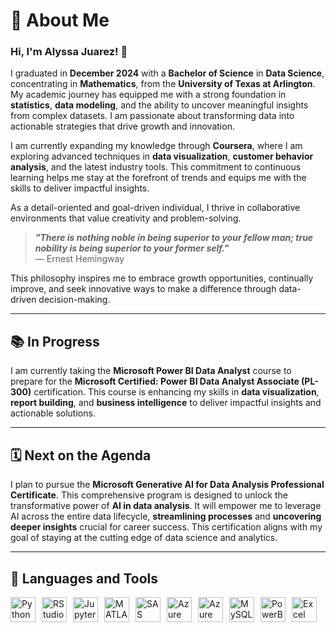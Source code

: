 # 🌱 About Me
### Hi, I'm Alyssa Juarez! 👋

I graduated in **December 2024** with a **Bachelor of Science** in **Data Science**, concentrating in **Mathematics**, from the **University of Texas at Arlington**. My academic journey has equipped me with a strong foundation in **statistics**, **data modeling**, and the ability to uncover meaningful insights from complex datasets. I am passionate about transforming data into actionable strategies that drive growth and innovation.

I am currently expanding my knowledge through **Coursera**, where I am exploring advanced techniques in **data visualization**, **customer behavior analysis**, and the latest industry tools. This commitment to continuous learning helps me stay at the forefront of trends and equips me with the skills to deliver impactful insights.

As a detail-oriented and goal-driven individual, I thrive in collaborative environments that value creativity and problem-solving.

> **_"There is nothing noble in being superior to your fellow man; true nobility is being superior to your former self."_**  
> — Ernest Hemingway

This philosophy inspires me to embrace growth opportunities, continually improve, and seek innovative ways to make a difference through data-driven decision-making.

---

## 📚 In Progress

I am currently taking the **Microsoft Power BI Data Analyst** course to prepare for the **Microsoft Certified: Power BI Data Analyst Associate (PL-300)** certification. This course is enhancing my skills in **data visualization**, **report building**, and **business intelligence** to deliver impactful insights and actionable solutions.

---

## 🗓️ Next on the Agenda

I plan to pursue the **Microsoft Generative AI for Data Analysis Professional Certificate**. This comprehensive program is designed to unlock the transformative power of **AI in data analysis**. It will empower me to leverage AI across the entire data lifecycle, **streamlining processes** and **uncovering deeper insights** crucial for career success. This certification aligns with my goal of staying at the cutting edge of data science and analytics.

---

## :toolbox: Languages and Tools
<div style="display: flex; align-items: center; gap: 10px;">
  <img alt="Python" width="40px" src="https://cdn.jsdelivr.net/gh/devicons/devicon@latest/icons/python/python-original.svg" />
  <img alt="RStudio" width="40px" src="https://cdn.jsdelivr.net/gh/devicons/devicon@latest/icons/rstudio/rstudio-original.svg" />
  <img alt="Jupyter" width="40px" src="https://cdn.jsdelivr.net/gh/devicons/devicon@latest/icons/jupyter/jupyter-original-wordmark.svg" />
  <img alt="MATLAB" width="40px" src="https://cdn.jsdelivr.net/gh/devicons/devicon@latest/icons/matlab/matlab-original.svg" />
  <img alt="SAS" width="40px" src="https://cdn.icon-icons.com/icons2/2699/PNG/512/sas_logo_icon_170761.png" />
  <img alt="Azure" width="40px" src="https://cdn.jsdelivr.net/gh/devicons/devicon@latest/icons/azure/azure-original.svg" />
  <img alt="Azure SQL Database" width="40px" src="https://cdn.jsdelivr.net/gh/devicons/devicon@latest/icons/azuresqldatabase/azuresqldatabase-original.svg" />
  <img alt="MySQL" width="40px" src="https://cdn.jsdelivr.net/gh/devicons/devicon@latest/icons/mysql/mysql-original.svg" />
  <img alt="PowerBI" width="40px" src="https://github.com/user-attachments/assets/117edbfc-009f-4358-a107-22b84b737528" />
  <img alt="Excel" width="40px" src="https://github.com/user-attachments/assets/cc5e4d9f-b412-4b4d-8a93-b5cb2890ef8c" />
</div> 

<!-- ## Check Out My New Repository: AlyssaDataHub!

I’m excited to share my new repository, **[AlyssaDataHub](https://github.com/AlyssaDataHub/AlyssaDataHub)**, created on **January 7th, 2025**. It’s still pretty new, but I’m actively working on it to build a space for exploring and growing in the world of data. My goal is to include:

- 📚 **Cheat Sheets**: Quick-reference guides for tools like SQL, Python, Power BI, and Excel.  
- 💻 **Projects**: Practical examples of data analytics and real-world applications.  
- 📎 **Resources**: Curated links and materials to support learning in data-related fields.  

**Why Check It Out?**  
AlyssaDataHub reflects my ongoing learning journey and my commitment to simplifying complex topics. While it’s still a work in progress, I aim to grow it into a valuable resource hub for myself and others who are building their foundation in data-related fields.

➡️ **[Visit AlyssaDataHub here!](https://github.com/AlyssaDataHub/AlyssaDataHub)**
-->
